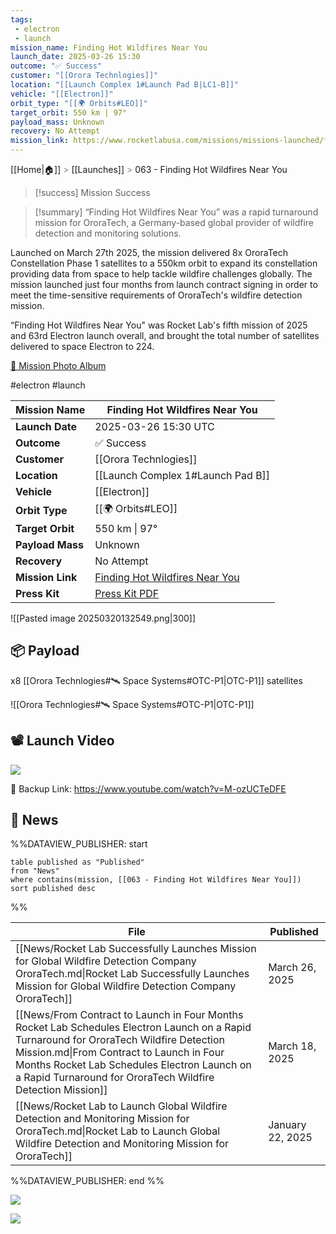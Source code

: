 ```yaml
---
tags:
 - electron
 - launch
mission_name: Finding Hot Wildfires Near You
launch_date: 2025-03-26 15:30
outcome: "✅ Success"
customer: "[[Orora Technlogies]]"
location: "[[Launch Complex 1#Launch Pad B|LC1-B]]"
vehicle: "[[Electron]]"
orbit_type: "[[🌍 Orbits#LEO]]"
target_orbit: 550 km | 97°
payload_mass: Unknown
recovery: No Attempt
mission_link: https://www.rocketlabusa.com/missions/missions-launched/finding-hot-wildfires-near-you/
---
```

[[Home|🏠]]  <span style="color: LightSlateGray">></span>  <span class="no-hover">[[Launches]]</span>  <span style="color: LightSlateGray">></span>  063 - Finding Hot Wildfires Near You

>[!success] Mission Success

>[!summary]
“Finding Hot Wildfires Near You” was a rapid turnaround mission for OroraTech, a Germany-based global provider of wildfire detection and monitoring solutions.
>
Launched on March 27th 2025, the mission delivered 8x OroraTech Constellation Phase 1 satellites to a 550km orbit to expand its constellation providing data from space to help tackle wildfire challenges globally. The mission launched just four months from launch contract signing in order to meet the time-sensitive requirements of OroraTech's wildfire detection mission.
>
“Finding Hot Wildfires Near You" was Rocket Lab's fifth mission of 2025 and 63rd Electron launch overall, and brought the total number of satellites delivered to space Electron to 224.
>
[📸 Mission Photo Album](https://www.flickr.com/photos/rocketlab/albums/72177720324521285/)


#electron #launch

| **Mission Name** | Finding Hot Wildfires Near You                                                                                            |
| ---------------- | ------------------------------------------------------------------------------------------------------------------------- |
| **Launch Date**  | 2025-03-26 15:30 UTC                                                                                                      |
| **Outcome**      | ✅ Success                                                                                                                 |
| **Customer**     | [[Orora Technlogies]]                                                                                                     |
| **Location**     | [[Launch Complex 1#Launch Pad B]]                                                                                         |
| **Vehicle**      | [[Electron]]                                                                                                              |
| **Orbit Type**   | [[🌍 Orbits#LEO]]                                                                                                         |
| **Target Orbit** | 550 km &#124; 97°                                                                                                         |
| **Payload Mass** | Unknown                                                                                                                   |
| **Recovery**     | No Attempt                                                                                                                |
| **Mission Link** | [Finding Hot Wildfires Near You](https://www.rocketlabusa.com/missions/missions-launched/finding-hot-wildfires-near-you/) |
| **Press Kit**    | [Press Kit PDF](https://rocketlabcorp.com/assets/Uploads/F63-OroraTech-presskit.pdf)                                      |


![[Pasted image 20250320132549.png|300]]
## 📦 Payload

x8 [[Orora Technlogies#🛰️ Space Systems#OTC-P1|OTC-P1]] satellites

![[Orora Technlogies#🛰️ Space Systems#OTC-P1|OTC-P1]]

## 📽️ Launch Video

![](https://www.youtube.com/watch?v=M-ozUCTeDFE)

🔗 Backup Link: https://www.youtube.com/watch?v=M-ozUCTeDFE

## 📰 News

%%DATAVIEW_PUBLISHER: start
```
table published as "Published"
from "News"
where contains(mission, [[063 - Finding Hot Wildfires Near You]])
sort published desc
```
%%

| File                                                                                                                                                                                                                                                                                               | Published        |
| -------------------------------------------------------------------------------------------------------------------------------------------------------------------------------------------------------------------------------------------------------------------------------------------------- | ---------------- |
| [[News/Rocket Lab Successfully Launches Mission for Global Wildfire Detection Company OroraTech.md\|Rocket Lab Successfully Launches Mission for Global Wildfire Detection Company OroraTech]]                                                                                                     | March 26, 2025   |
| [[News/From Contract to Launch in Four Months Rocket Lab Schedules Electron Launch on a Rapid Turnaround for OroraTech Wildfire Detection Mission.md\|From Contract to Launch in Four Months Rocket Lab Schedules Electron Launch on a Rapid Turnaround for OroraTech Wildfire Detection Mission]] | March 18, 2025   |
| [[News/Rocket Lab to Launch Global Wildfire Detection and Monitoring Mission for OroraTech.md\|Rocket Lab to Launch Global Wildfire Detection and Monitoring Mission for OroraTech]]                                                                                                               | January 22, 2025 |

%%DATAVIEW_PUBLISHER: end %%


![](https://x.com/RocketLab/status/1904934883723796492)

![](https://x.com/RocketLab/status/1902093950393217216)